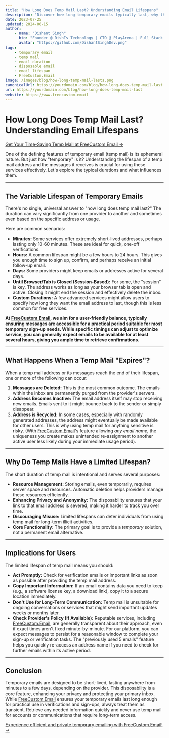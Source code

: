 ```yaml
---
title: "How Long Does Temp Mail Last? Understanding Email Lifespans"
description: "Discover how long temporary emails typically last, why their duration varies, and what happens when they expire. Make informed choices with FreeCustom.Email."
date: 2023-07-25
updated: 2024-06-15
author:
    - name: "Dishant Singh"
      bio: "Founder @ DishIs Technology | CTO @ PlayArena | Full Stack & Python Developer | ML/ DL Developer | Problem Solver | Math & Science Teacher"
      avatar: "https://github.com/DishantSinghDev.png"
tags:
    - temporary email
    - temp mail
    - email duration
    - disposable email
    - email lifespan
    - FreeCustom.Email
image: /images/blog/how-long-temp-mail-lasts.png
canonicalUrl: https://yourdomain.com/blog/how-long-does-temp-mail-last
url: https://yourdomain.com/blog/how-long-does-temp-mail-last
website: https://www.freecustom.email
---
```


# How Long Does Temp Mail Last? Understanding Email Lifespans

[Get Your Time-Saving Temp Mail at FreeCustom.Email →](https://www.freecustom.email)

One of the defining features of temporary email (temp mail) is its ephemeral nature. But just how "temporary" is it? Understanding the lifespan of a temp mail address and the messages it receives is crucial for using these services effectively. Let's explore the typical durations and what influences them.

---

## The Variable Lifespan of Temporary Emails

There's no single, universal answer to "how long does temp mail last?" The duration can vary significantly from one provider to another and sometimes even based on the specific address or usage.

Here are common scenarios:

*   **Minutes:** Some services offer extremely short-lived addresses, perhaps lasting only 10-60 minutes. These are ideal for quick, one-off verifications.
*   **Hours:** A common lifespan might be a few hours to 24 hours. This gives you enough time to sign up, confirm, and perhaps receive an initial follow-up email.
*   **Days:** Some providers might keep emails or addresses active for several days.
*   **Until Browser/Tab is Closed (Session-Based):** For some, the "session" is key. The address works as long as your browser tab is open and active. Closing it might end the session and effectively delete the inbox.
*   **Custom Durations:** A few advanced services might allow users to specify how long they want the email address to last, though this is less common for free services.

**At [FreeCustom.Email](https://www.freecustom.email), we aim for a user-friendly balance, typically ensuring messages are accessible for a practical period suitable for most temporary sign-up needs. While specific timings can adjust to optimize service, you can generally expect emails to be available for at least several hours, giving you ample time to retrieve confirmations.**

---

## What Happens When a Temp Mail "Expires"?

When a temp mail address or its messages reach the end of their lifespan, one or more of the following can occur:

1.  **Messages are Deleted:** This is the most common outcome. The emails within the inbox are permanently purged from the provider's servers.
2.  **Address Becomes Inactive:** The email address itself may stop receiving new emails. Emails sent to it might bounce back to the sender or simply disappear.
3.  **Address is Recycled:** In some cases, especially with randomly generated addresses, the address might eventually be made available for other users. This is why using temp mail for anything sensitive is risky. (With [FreeCustom.Email](https://www.freecustom.email)'s feature allowing *any email name*, the uniqueness you create makes unintended re-assignment to another active user less likely during your immediate usage period).

---

## Why Do Temp Mails Have a Limited Lifespan?

The short duration of temp mail is intentional and serves several purposes:

*   **Resource Management:** Storing emails, even temporarily, requires server space and resources. Automatic deletion helps providers manage these resources efficiently.
*   **Enhancing Privacy and Anonymity:** The disposability ensures that your link to that email address is severed, making it harder to track you over time.
*   **Discouraging Misuse:** Limited lifespans can deter individuals from using temp mail for long-term illicit activities.
*   **Core Functionality:** The primary goal is to provide a *temporary* solution, not a permanent email alternative.

---

## Implications for Users

The limited lifespan of temp mail means you should:

*   **Act Promptly:** Check for verification emails or important links as soon as possible after providing the temp mail address.
*   **Copy Important Information:** If an email contains data you need to keep (e.g., a software license key, a download link), copy it to a secure location immediately.
*   **Don't Use for Long-Term Communication:** Temp mail is unsuitable for ongoing conversations or services that might send important updates weeks or months later.
*   **Check Provider's Policy (If Available):** Reputable services, including [FreeCustom.Email](https://www.freecustom.email), are generally transparent about their approach, even if exact times aren't fixed minute-by-minute. For our platform, you can expect messages to persist for a reasonable window to complete your sign-up or verification tasks. The "previously used 5 emails" feature helps you quickly re-access an address name if you need to check for further emails within its active period.

---

## Conclusion

Temporary emails are designed to be short-lived, lasting anywhere from minutes to a few days, depending on the provider. This disposability is a core feature, enhancing your privacy and protecting your primary inbox. While [FreeCustom.Email](https://www.freecustom.email) ensures your temporary emails last long enough for practical use in verifications and sign-ups, always treat them as transient. Retrieve any needed information quickly and never use temp mail for accounts or communications that require long-term access.

[Experience efficient and private temporary emailing with FreeCustom.Email! →](https://www.freecustom.email)